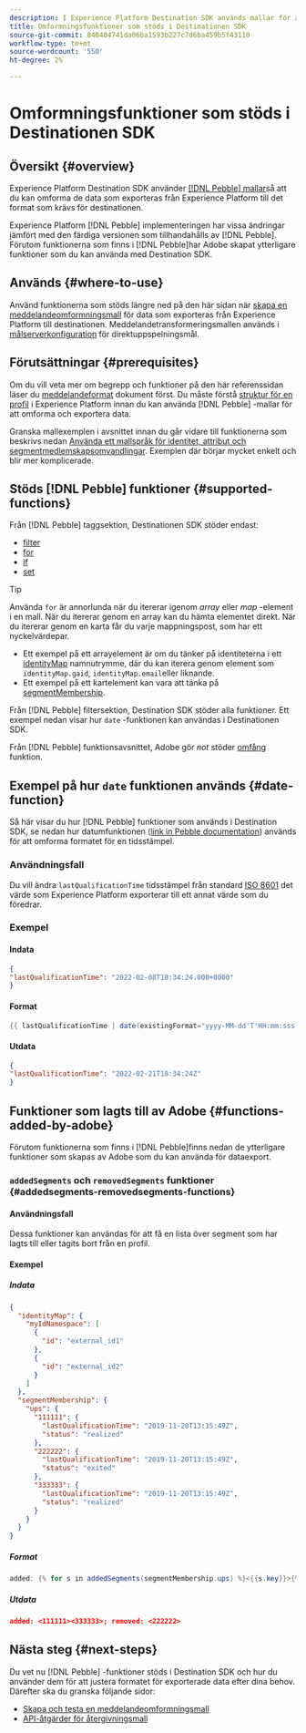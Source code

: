 ```yaml
---
description: I Experience Platform Destination SDK används mallar för att skapa bläddring, vilket gör att du kan omforma de data som exporteras från Experience Platform till det format som krävs för destinationen.
title: Omformningsfunktioner som stöds i Destinationen SDK
source-git-commit: 840404741da06ba1593b227c7d6ba459b5f43110
workflow-type: tm+mt
source-wordcount: '550'
ht-degree: 2%

---
```


# Omformningsfunktioner som stöds i Destinationen SDK

## Översikt {#overview}

Experience Platform Destination SDK använder [[!DNL Pebble] mallar](https://pebbletemplates.io/)så att du kan omforma de data som exporteras från Experience Platform till det format som krävs för destinationen.

Experience Platform [!DNL Pebble] implementeringen har vissa ändringar jämfört med den färdiga versionen som tillhandahålls av [!DNL Pebble]. Förutom funktionerna som finns i [!DNL Pebble]har Adobe skapat ytterligare funktioner som du kan använda med Destination SDK.

## Används {#where-to-use}

Använd funktionerna som stöds längre ned på den här sidan när [skapa en meddelandeomformningsmall](./create-template.md) för data som exporteras från Experience Platform till destinationen. Meddelandetransformeringsmallen används i [målserverkonfiguration](./server-and-template-configuration.md) för direktuppspelningsmål.

## Förutsättningar {#prerequisites}

Om du vill veta mer om begrepp och funktioner på den här referenssidan läser du [meddelandeformat](/help/destinations/destination-sdk/message-format.md) dokument först. Du måste förstå [struktur för en profil](/help/destinations/destination-sdk/message-format.md#profile-structure) i Experience Platform innan du kan använda [!DNL Pebble] -mallar för att omforma och exportera data.

Granska mallexemplen i avsnittet innan du går vidare till funktionerna som beskrivs nedan [Använda ett mallspråk för identitet, attribut och segmentmedlemskapsomvandlingar](/help/destinations/destination-sdk/message-format.md#using-templating). Exemplen där börjar mycket enkelt och blir mer komplicerade.

## Stöds [!DNL Pebble] funktioner {#supported-functions}

Från [!DNL Pebble] taggsektion, Destinationen SDK stöder endast:
* [filter](https://pebbletemplates.io/wiki/tag/filter/)
* [for](https://pebbletemplates.io/wiki/tag/for/)
* [if](https://pebbletemplates.io/wiki/tag/if/)
* [set](https://pebbletemplates.io/wiki/tag/set/)

>[!TIP]
>
>Använda `for` är annorlunda när du itererar igenom *array* eller *map* -element i en mall. När du itererar genom en array kan du hämta elementet direkt. När du itererar genom en karta får du varje mappningspost, som har ett nyckelvärdepar.
>
> * Ett exempel på ett arrayelement är om du tänker på identiteterna i ett [identityMap](./message-format.md#identities) namnutrymme, där du kan iterera genom element som `identityMap.gaid`, `identityMap.email`eller liknande.
> * Ett exempel på ett kartelement kan vara att tänka på [segmentMembership](./message-format.md#segment-membership).


Från [!DNL Pebble] filtersektion, Destination SDK stöder alla funktioner. Ett exempel nedan visar hur `date` -funktionen kan användas i Destinationen SDK.

Från [!DNL Pebble] funktionsavsnittet, Adobe gör *not* stöder [omfång](https://pebbletemplates.io/wiki/function/range/) funktion.

## Exempel på hur `date` funktionen används {#date-function}

Så här visar du hur [!DNL Pebble] funktioner som används i Destination SDK, se nedan hur datumfunktionen ([link in Pebble documentation](https://pebbletemplates.io/wiki/filter/date/)) används för att omforma formatet för en tidsstämpel.

### Användningsfall

Du vill ändra `lastQualificationTime` tidsstämpel från standard [ISO 8601](https://en.wikipedia.org/wiki/ISO_8601) det värde som Experience Platform exporterar till ett annat värde som du föredrar.

### Exempel

#### Indata

```json
{
"lastQualificationTime": "2022-02-08T18:34:24.000+0000"
}
```

#### Format

```java
{{ lastQualificationTime | date(existingFormat="yyyy-MM-dd'T'HH:mm:sss.SSSX", format="yyyy-MM-dd'T'HH:mm:ssX") }}
```

#### Utdata

```json
{
"lastQualificationTime": "2022-02-21T18:34:24Z"
}
```

## Funktioner som lagts till av Adobe {#functions-added-by-adobe}

Förutom funktionerna som finns i [!DNL Pebble]finns nedan de ytterligare funktioner som skapas av Adobe som du kan använda för dataexport.

### `addedSegments` och `removedSegments` funktioner {#addedsegments-removedsegments-functions}

#### Användningsfall

Dessa funktioner kan användas för att få en lista över segment som har lagts till eller tagits bort från en profil.

#### Exempel

##### Indata

```json
{
  "identityMap": {
    "myIdNamespace": [
      {
        "id": "external_id1"
      },
      {
        "id": "external_id2"
      }
    ]
  },
  "segmentMembership": {
    "ups": {
      "111111": {
        "lastQualificationTime": "2019-11-20T13:15:49Z",
        "status": "realized"
      },
      "222222": {
        "lastQualificationTime": "2019-11-20T13:15:49Z",
        "status": "exited"
      },
      "333333": {
        "lastQualificationTime": "2019-11-20T13:15:49Z",
        "status": "realized"
      }
    }
  }
}
```

##### Format

```java
added: {% for s in addedSegments(segmentMembership.ups) %}<{{s.key}}>{% endfor %}; removed: {% for s in removedSegments(segmentMembership.ups) %}<{{s.key}}>{% endfor %}
```

##### Utdata

```json
added: <111111><333333>; removed: <222222>
```

<!--

### Added and removed segments filters {#added-and-removed-segmnts-filters}

#### Use case {#use-case}

These filters are similar to `addedSegments` and `removedSegments`, described above. The only difference is that they are implemented as filters as opposed to functions.

#### Example {#example}

##### Input {#input}

```json
{
  "identityMap": {
    "myIdNamespace": [
      {
        "id": "external_id1"
      },
      {
        "id": "external_id2"
      }
    ]
  },
  "segmentMembership": {
    "ups": {
      "111111": {
        "lastQualificationTime": "2019-11-20T13:15:49Z",
        "status": "realized"
      },
      "222222": {
        "lastQualificationTime": "2019-11-20T13:15:49Z",
        "status": "exited"
      },
      "333333": {
        "lastQualificationTime": "2019-11-20T13:15:49Z",
        "status": "realized"
      }
    }
  }
}
```

##### Format {#format}

```java
added: {% for s in input.profile.segmentMembership.ups | added %}<{{s.key}}>{% endfor %};|removed: {% for s in input.profile.segmentMembership.ups | removed %}<{{s.key}}>{% endfor %};
```

##### Output {#output}

```json
added: <111111><333333>;|removed: <222222>;
```

-->

## Nästa steg {#next-steps}

Du vet nu [!DNL Pebble] -funktioner stöds i Destination SDK och hur du använder dem för att justera formatet för exporterade data efter dina behov. Därefter ska du granska följande sidor:

* [Skapa och testa en meddelandeomformningsmall](/help/destinations/destination-sdk/create-template.md)
* [API-åtgärder för återgivningsmall](/help/destinations/destination-sdk/render-template-api.md)